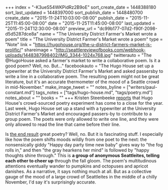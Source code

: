 +++
index = "-K3ueS54WKPidRz2B9oE"
sort_create_date = 1448388180
sort_last_updated = 1448397000
sort_publish_date = 1448480700
create_date = "2015-11-24T10:03:00-08:00"
publish_date = "2015-11-25T11:45:00-08:00"
date = "2015-11-25T11:45:00-08:00"
last_updated = "2015-11-24T12:30:00-08:00"
preview_url = "dc99b177-07d2-f90f-2098-d5d5287dce8a"
name = "The University District Farmer's Market wrote a poem"
title = "The University District Farmer's Market wrote a poem"
type = "Note"
link = "https://hugohouse.org/the-u-district-farmers-market-is-prolific/"
shareimage = "http://seattlereviewofbooks.com/webhook-uploads/1448387998402/IMG_3344-1024x768.jpg"
twitterauto = "The @HugoHouse asked a farmer's market to write a collaborative poem. Is it a good poem? Well, no. But..."
facebookauto = "The Hugo House set up a typewriter at the University District Farmer's Market and asked passersby to write a line in a collaborative poem. The resulting poem might not be great literature, but it's an accurate thermometer of the mood of a Seattle crowd in mid-November."
make_image_tweet = ""
notes_byline = ["writers/paul-constant.md"]
tags_notes = ["tags/hugo-house.md", "tags/poetry.md"]
notes_about = ""
books = ""
+++
Kristen Steenbeeke [reports](https://hugohouse.org/the-u-district-farmers-market-is-prolific/) that Hugo House's crowd-sourced poetry experiment has come to a close for the year. Last week, Hugo House set up a stand with a typewriter at the University District Farmer's Market and encouraged passers-by to contribute to a group poem. The poets were only allowed to write one line, and they were only allowed to read the line that came before their line. 

Is [the end result](https://hugohouse.org/the-u-district-farmers-market-is-prolific/) great poetry? Well, no. But it is fascinating stuff. I especially like how the poem shifts moods wildly from one poet to the next: the nonsensically giddy "Happy day party time new baby" gives way to "the fog rolls in," and then "the gray hearkens her mind" is followed by "happy thoughts shine through." This is **a group of anonymous Seattleites, telling each other to cheer up** through the fall gloom. The poem's multitudinous attentions eventually wander to pumpkins and octopuses and apricot danishes. As a narrative, it says nothing much at all. But as a collective gauge of the mood of a large crowd of Seattleites in the middle of a chilly November, I'd say it's surprisingly accurate.